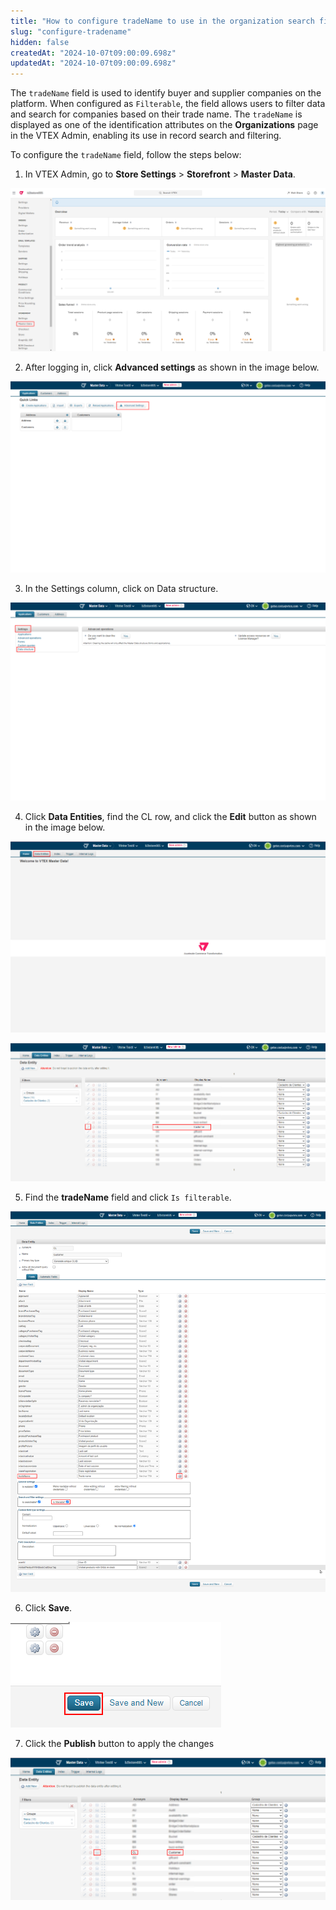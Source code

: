 ```yaml
---
title: "How to configure tradeName to use in the organization search field"
slug: "configure-tradename"
hidden: false
createdAt: "2024-10-07t09:00:09.698z"
updatedAt: "2024-10-07t09:00:09.698z"
---
```


The `tradeName` field is used to identify buyer and supplier companies on the platform. When configured as `Filterable`, the field allows users to filter data and search for companies based on their trade name. The `tradeName` is displayed as one of the identification attributes on the **Organizations** page in the VTEX Admin, enabling its use in record search and filtering.

To configure the `tradeName` field, follow the steps below:

1. In VTEX Admin, go to **Store Settings** > **Storefront** > **Master Data**.

![Master Data](https://raw.githubusercontent.com/vtexdocs/dev-portal-content/main/docs/guides/B2B-Suite/settings/masterdata1.png)

2. After logging in, click **Advanced settings** as shown in the image below.

![Advanced Settings](https://raw.githubusercontent.com/vtexdocs/dev-portal-content/main/docs/guides/B2B-Suite/settings/masterdata2.png)

3. In the Settings column, click on Data structure.

![Data Structure](https://raw.githubusercontent.com/vtexdocs/dev-portal-content/main/docs/guides/B2B-Suite/settings/masterdata3.png)

4. Click **Data Entities**, find the CL row, and click the **Edit** button as shown in the image below.

![Data Entities](https://raw.githubusercontent.com/vtexdocs/dev-portal-content/main/docs/guides/B2B-Suite/settings/masterdata4a.png)

![Edit Customer](https://raw.githubusercontent.com/vtexdocs/dev-portal-content/main/docs/guides/B2B-Suite/settings/masterdata4b.png)

5. Find the **tradeName** field and click `Is filterable`.

![Filterable](https://raw.githubusercontent.com/vtexdocs/dev-portal-content/main/docs/guides/B2B-Suite/settings/masterdata5.png)

6. Click **Save**.

![Save](https://raw.githubusercontent.com/vtexdocs/dev-portal-content/main/docs/guides/B2B-Suite/settings/masterdata6.png)

7. Click the **Publish** button to apply the changes

![Publish](https://raw.githubusercontent.com/vtexdocs/dev-portal-content/main/docs/guides/B2B-Suite/settings/masterdata7.png)